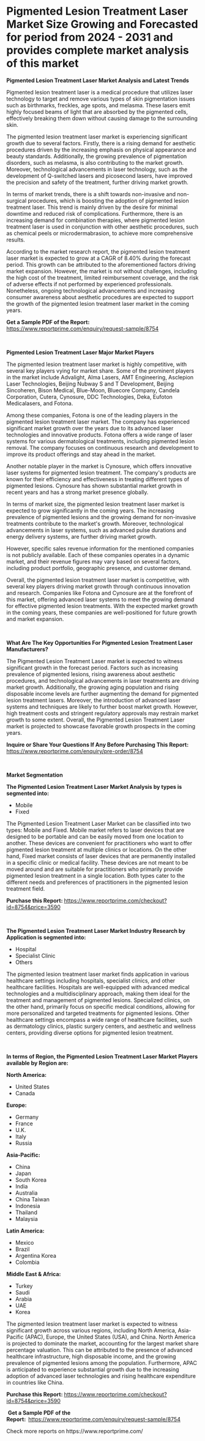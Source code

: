 <p><h1>Pigmented Lesion Treatment Laser Market Size Growing and Forecasted for period from 2024 - 2031 and provides complete market analysis of this market</h1></p><p><strong>Pigmented Lesion Treatment Laser Market Analysis and Latest Trends</strong></p>
<p><p>Pigmented lesion treatment laser is a medical procedure that utilizes laser technology to target and remove various types of skin pigmentation issues such as birthmarks, freckles, age spots, and melasma. These lasers emit highly focused beams of light that are absorbed by the pigmented cells, effectively breaking them down without causing damage to the surrounding skin.</p><p>The pigmented lesion treatment laser market is experiencing significant growth due to several factors. Firstly, there is a rising demand for aesthetic procedures driven by the increasing emphasis on physical appearance and beauty standards. Additionally, the growing prevalence of pigmentation disorders, such as melasma, is also contributing to the market growth. Moreover, technological advancements in laser technology, such as the development of Q-switched lasers and picosecond lasers, have improved the precision and safety of the treatment, further driving market growth.</p><p>In terms of market trends, there is a shift towards non-invasive and non-surgical procedures, which is boosting the adoption of pigmented lesion treatment laser. This trend is mainly driven by the desire for minimal downtime and reduced risk of complications. Furthermore, there is an increasing demand for combination therapies, where pigmented lesion treatment laser is used in conjunction with other aesthetic procedures, such as chemical peels or microdermabrasion, to achieve more comprehensive results.</p><p>According to the market research report, the pigmented lesion treatment laser market is expected to grow at a CAGR of 8.40% during the forecast period. This growth can be attributed to the aforementioned factors driving market expansion. However, the market is not without challenges, including the high cost of the treatment, limited reimbursement coverage, and the risk of adverse effects if not performed by experienced professionals. Nonetheless, ongoing technological advancements and increasing consumer awareness about aesthetic procedures are expected to support the growth of the pigmented lesion treatment laser market in the coming years.</p></p>
<p><strong>Get a Sample PDF of the Report:&nbsp;</strong> <a href="https://www.reportprime.com/enquiry/request-sample/8754">https://www.reportprime.com/enquiry/request-sample/8754</a></p>
<p>&nbsp;</p>
<p><strong>Pigmented Lesion Treatment Laser Major Market Players</strong></p>
<p><p>The pigmented lesion treatment laser market is highly competitive, with several key players vying for market share. Some of the prominent players in the market include Advalight, Alma Lasers, AMT Engineering, Asclepion Laser Technologies, Beijing Nubway S and T Development, Beijing Sincoheren, Bison Medical, Blue-Moon, Bluecore Company, Candela Corporation, Cutera, Cynosure, DDC Technologies, Deka, Eufoton Medicalasers, and Fotona.</p><p>Among these companies, Fotona is one of the leading players in the pigmented lesion treatment laser market. The company has experienced significant market growth over the years due to its advanced laser technologies and innovative products. Fotona offers a wide range of laser systems for various dermatological treatments, including pigmented lesion removal. The company focuses on continuous research and development to improve its product offerings and stay ahead in the market. </p><p>Another notable player in the market is Cynosure, which offers innovative laser systems for pigmented lesion treatment. The company's products are known for their efficiency and effectiveness in treating different types of pigmented lesions. Cynosure has shown substantial market growth in recent years and has a strong market presence globally.</p><p>In terms of market size, the pigmented lesion treatment laser market is expected to grow significantly in the coming years. The increasing prevalence of pigmented lesions and the growing demand for non-invasive treatments contribute to the market's growth. Moreover, technological advancements in laser systems, such as advanced pulse durations and energy delivery systems, are further driving market growth.</p><p>However, specific sales revenue information for the mentioned companies is not publicly available. Each of these companies operates in a dynamic market, and their revenue figures may vary based on several factors, including product portfolio, geographic presence, and customer demand.</p><p>Overall, the pigmented lesion treatment laser market is competitive, with several key players driving market growth through continuous innovation and research. Companies like Fotona and Cynosure are at the forefront of this market, offering advanced laser systems to meet the growing demand for effective pigmented lesion treatments. With the expected market growth in the coming years, these companies are well-positioned for future growth and market expansion.</p></p>
<p>&nbsp;</p>
<p><strong>What Are The Key Opportunities For Pigmented Lesion Treatment Laser Manufacturers?</strong></p>
<p><p>The Pigmented Lesion Treatment Laser market is expected to witness significant growth in the forecast period. Factors such as increasing prevalence of pigmented lesions, rising awareness about aesthetic procedures, and technological advancements in laser treatments are driving market growth. Additionally, the growing aging population and rising disposable income levels are further augmenting the demand for pigmented lesion treatment lasers. Moreover, the introduction of advanced laser systems and techniques are likely to further boost market growth. However, high treatment costs and stringent regulatory approvals may restrain market growth to some extent. Overall, the Pigmented Lesion Treatment Laser market is projected to showcase favorable growth prospects in the coming years.</p></p>
<p><strong>Inquire or Share Your Questions If Any Before Purchasing This Report:</strong> <a href="https://www.reportprime.com/enquiry/pre-order/8754">https://www.reportprime.com/enquiry/pre-order/8754</a></p>
<p>&nbsp;</p>
<p><strong>Market Segmentation</strong></p>
<p><strong>The Pigmented Lesion Treatment Laser Market Analysis by types is segmented into:</strong></p>
<p><ul><li>Mobile</li><li>Fixed</li></ul></p>
<p><p>The Pigmented Lesion Treatment Laser Market can be classified into two types: Mobile and Fixed. Mobile market refers to laser devices that are designed to be portable and can be easily moved from one location to another. These devices are convenient for practitioners who want to offer pigmented lesion treatment at multiple clinics or locations. On the other hand, Fixed market consists of laser devices that are permanently installed in a specific clinic or medical facility. These devices are not meant to be moved around and are suitable for practitioners who primarily provide pigmented lesion treatment in a single location. Both types cater to the different needs and preferences of practitioners in the pigmented lesion treatment field.</p></p>
<p><strong>Purchase this Report:&nbsp;</strong><a href="https://www.reportprime.com/checkout?id=8754&price=3590">https://www.reportprime.com/checkout?id=8754&price=3590</a></p>
<p>&nbsp;</p>
<p><strong>The Pigmented Lesion Treatment Laser Market Industry Research by Application is segmented into:</strong></p>
<p><ul><li>Hospital</li><li>Specialist Clinic</li><li>Others</li></ul></p>
<p><p>The pigmented lesion treatment laser market finds application in various healthcare settings including hospitals, specialist clinics, and other healthcare facilities. Hospitals are well-equipped with advanced medical technologies and a multidisciplinary approach, making them ideal for the treatment and management of pigmented lesions. Specialized clinics, on the other hand, primarily focus on specific medical conditions, allowing for more personalized and targeted treatments for pigmented lesions. Other healthcare settings encompass a wide range of healthcare facilities, such as dermatology clinics, plastic surgery centers, and aesthetic and wellness centers, providing diverse options for pigmented lesion treatment.</p></p>
<p>&nbsp;</p>
<p><strong>In terms of Region, the Pigmented Lesion Treatment Laser Market Players available by Region are:</strong></p>
<p>
    <p> <strong> North America: </strong>
        <ul>
            <li>United States</li>
            <li>Canada</li>
        </ul>
        </p> 
    <p> <strong> Europe: </strong>
        <ul>
            <li>Germany</li>
            <li>France</li>
            <li>U.K.</li>
            <li>Italy</li>
            <li>Russia</li>
        </ul>
        </p> 
    <p> <strong> Asia-Pacific: </strong>
        <ul>
            <li>China</li>
            <li>Japan</li>
            <li>South Korea</li>
            <li>India</li>
            <li>Australia</li>
            <li>China Taiwan</li>
            <li>Indonesia</li>
            <li>Thailand</li>
            <li>Malaysia</li>
        </ul>
        </p> 
    <p> <strong> Latin America: </strong>
        <ul>
            <li>Mexico</li>
            <li>Brazil</li>
            <li>Argentina Korea</li>
            <li>Colombia</li>
        </ul>
        </p> 
    <p> <strong> Middle East & Africa: </strong>
        <ul>
            <li>Turkey</li>
            <li>Saudi</li>
            <li>Arabia</li>
            <li>UAE</li>
            <li>Korea</li>
        </ul>
    </p>
    </p>
<p><p>The pigmented lesion treatment laser market is expected to witness significant growth across various regions, including North America, Asia-Pacific (APAC), Europe, the United States (USA), and China. North America is projected to dominate the market, accounting for the largest market share percentage valuation. This can be attributed to the presence of advanced healthcare infrastructure, high disposable income, and the growing prevalence of pigmented lesions among the population. Furthermore, APAC is anticipated to experience substantial growth due to the increasing adoption of advanced laser technologies and rising healthcare expenditure in countries like China.</p></p>
<p><strong>Purchase this Report: </strong><a href="https://www.reportprime.com/checkout?id=8754&price=3590">https://www.reportprime.com/checkout?id=8754&price=3590</a></p>
<p>&nbsp;<strong>Get a Sample PDF of the Report:&nbsp;&nbsp;</strong><a href="https://www.reportprime.com/enquiry/request-sample/8754">https://www.reportprime.com/enquiry/request-sample/8754</a></p>
<p><strong></strong></p>
<p>Check more reports on https://www.reportprime.com/</p>